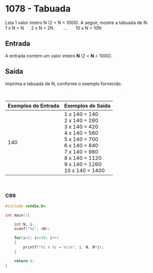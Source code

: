 1078 - Tabuada
==============

Leia 1 valor inteiro N (2 < N < 1000). A seguir, mostre a tabuada de N:        
1 x N = N      2 x N = 2N        ...       10 x N = 10N

Entrada
-------

A entrada contém um valor inteiro **N** (2 < **N** < 1000).

Saída
-----

Imprima a tabuada de N, conforme o exemplo fornecido.

&nbsp;

| Exemplos de Entrada | Exemplos de Saída |
|---------------------|-------------------|
| 140 | 1 x 140 = 140 <br/> 2 x 140 = 280 <br/> 3 x 140 = 420 <br/> 4 x 140 = 560 <br/> 5 x 140 = 700 <br/> 6 x 140 = 840 <br/> 7 x 140 = 980 <br/> 8 x 140 = 1120 <br/> 9 x 140 = 1260 <br/> 10 x 140 = 1400 |

&nbsp;

### C99

```c
#include <stdio.h>

int main(){

	int N, i;
	scanf("%i", &N);

	for(i=1; i<=10; i++)
	{
	   	printf("%i x %i = %i\n", i, N, N*i);
	}

	return 0;
}
```
